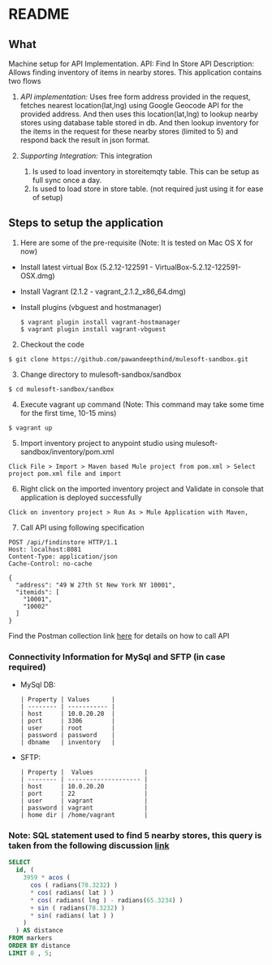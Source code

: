 # README

## What

Machine setup for API Implementation.
API: Find In Store API
Description: Allows finding inventory of items in nearby stores. This application contains two flows

  1. _API implementation:_ Uses free form address provided in the request, fetches nearest location(lat,lng) using Google Geocode API for the provided address. And then uses this location(lat,lng) to lookup nearby stores using database table stored in db. And then lookup inventory for the items in the request for these nearby stores (limited to 5) and respond back the result in json format.

  2. _Supporting Integration:_ This integration
      1. Is used to load inventory in storeitemqty table. This can be setup as full sync once a day.
      2. Is used to load store in store table. (not required just using it for ease of setup)

## Steps to setup the application

1. Here are some of the pre-requisite (Note: It is tested on Mac OS X for now)
* Install latest virtual Box (5.2.12-122591 - VirtualBox-5.2.12-122591-OSX.dmg)
* Install Vagrant (2.1.2 - vagrant_2.1.2_x86_64.dmg)
* Install plugins (vbguest and hostmanager)

  ```
  $ vagrant plugin install vagrant-hostmanager
  $ vagrant plugin install vagrant-vbguest
  ```

2. Checkout the code

  ```
  $ git clone https://github.com/pawandeepthind/mulesoft-sandbox.git
  ```
  
    
3. Change directory to mulesoft-sandbox/sandbox

  ```
  $ cd mulesoft-sandbox/sandbox
  ```

4. Execute vagrant up command (Note: This command may take some time for the first time, 10-15 mins)

  ```
  $ vagrant up
  ```

5. Import inventory project to anypoint studio using mulesoft-sandbox/inventory/pom.xml

  ```
  Click File > Import > Maven based Mule project from pom.xml > Select project pom.xml file and import
  ```

6. Right click on the imported inventory project and Validate in console that application is deployed successfully

  ```
  Click on inventory project > Run As > Mule Application with Maven,
  ```

7. Call API using following specification

  ```http
  POST /api/findinstore HTTP/1.1
  Host: localhost:8081
  Content-Type: application/json
  Cache-Control: no-cache

  {
    "address": "49 W 27th St New York NY 10001",
    "itemids": [
      "10001",
      "10002"
    ]
  }
  ```

  Find the Postman collection link [here](FindInStoreDemo.postman_collection.json) for details on how to call API

### Connectivity Information for MySql and SFTP (in case required)

* MySql DB:

      | Property | Values      |
      | -------- | ----------- |
      | host     | 10.0.20.20  |
      | port     | 3306        |
      | user     | root        |
      | password | password    |
      | dbname   | inventory   |

* SFTP:

      | Property |  Values              |
      | -------- | -------------------- |
      | host     | 10.0.20.20           |
      | port     | 22                   |
      | user     | vagrant              |
      | password | vagrant              |
      | home dir | /home/vagrant        |

### Note: SQL statement used to find 5 nearby stores, this query is taken from the following discussion [link](https://gis.stackexchange.com/questions/31628/find-points-within-a-distance-using-mysql)

```sql
SELECT
  id, (
    3959 * acos (
      cos ( radians(78.3232) )
      * cos( radians( lat ) )
      * cos( radians( lng ) - radians(65.3234) )
      + sin ( radians(78.3232) )
      * sin( radians( lat ) )
    )
  ) AS distance
FROM markers
ORDER BY distance
LIMIT 0 , 5;
```